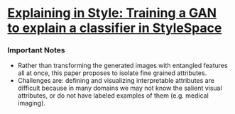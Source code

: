 # [Explaining in Style: Training a GAN to explain a classifier in StyleSpace](https://arxiv.org/abs/2104.13369)

### Important Notes
- Rather than transforming the generated images with entangled features all at once, this paper proposes to isolate fine grained attributes.
- Challenges are: defining and visualizing interpretable attributes are difficult because in many domains we may not know the salient visual attributes, or do not have labeled examples of them (e.g. medical imaging).